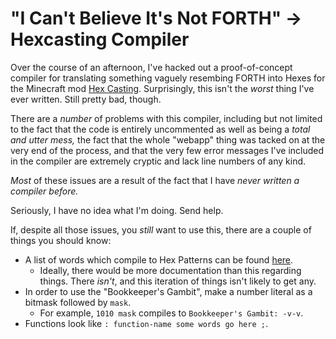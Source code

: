 # "I Can't Believe It's Not FORTH" -> Hexcasting Compiler
Over the course of an afternoon, I've hacked out a proof-of-concept compiler for translating something vaguely resembing FORTH into Hexes for the Minecraft mod [Hex Casting](https://github.com/gamma-delta/HexMod). Surprisingly, this isn't the *worst* thing I've ever written. Still pretty bad, though.

There are a *number* of problems with this compiler, including but not limited to the fact that the code is entirely uncommented as well as being a *total and utter mess,* the fact that the whole "webapp" thing was tacked on at the very end of the process, and that the very few error messages I've included in the compiler are extremely cryptic and lack line numbers of any kind.

*Most* of these issues are a result of the fact that I have *never written a compiler before.*

Seriously, I have no idea what I'm doing. Send help.

If, despite all those issues, you *still* want to use this, there are a couple of things you should know:
- A list of words which compile to Hex Patterns can be found [here](src/lib/dictionary.ts).
    - Ideally, there would be more documentation than this regarding things. There *isn't*, and this iteration of things isn't likely to get any.
- In order to use the "Bookkeeper's Gambit", make a number literal as a bitmask followed by `mask`.
    - For example, `1010 mask` compiles to `Bookkeeper's Gambit: -v-v`.
- Functions look like `: function-name some words go here ;`.
